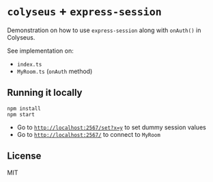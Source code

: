 # `colyseus` + `express-session`

Demonstration on how to use `express-session` along with `onAuth()` in Colyseus.

See implementation on:
- `index.ts`
- `MyRoom.ts` (`onAuth` method)

## Running it locally

```
npm install
npm start
```

- Go to [`http://localhost:2567/set?x=y`](http://localhost:2567/set?first_field=1&second_field=2&third_field=3) to set dummy session values
- Go to [`http://localhost:2567/`](http://localhost:2567/) to connect to `MyRoom`


## License

MIT

